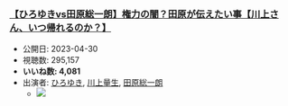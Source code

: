 ### [【ひろゆきvs田原総一朗】権力の闇？田原が伝えたい事【川上さん、いつ帰れるのか？】](https://www.youtube.com/watch?v=i1JHO1DL__A)
-   公開日: 2023-04-30
-   視聴数: 295,157
-   **いいね数: 4,081**
-   出演者: [ひろゆき](/rehacq_fan/people/ひろゆき "wikilink"), [川上量生](/rehacq_fan/people/川上量生 "wikilink"), [田原総一朗](/rehacq_fan/people/田原総一朗 "wikilink")
    - [![](https://img.youtube.com/vi/i1JHO1DL__A/hqdefault.jpg)](https://www.youtube.com/watch?v=i1JHO1DL__A)

